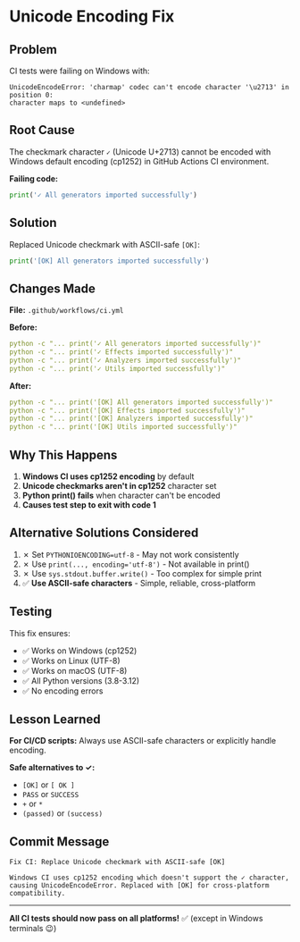 # Unicode Encoding Fix

## Problem

CI tests were failing on Windows with:

```
UnicodeEncodeError: 'charmap' codec can't encode character '\u2713' in position 0: 
character maps to <undefined>
```

## Root Cause

The checkmark character `✓` (Unicode U+2713) cannot be encoded with Windows default encoding (cp1252) in GitHub Actions CI environment.

**Failing code:**
```python
print('✓ All generators imported successfully')
```

## Solution

Replaced Unicode checkmark with ASCII-safe `[OK]`:

```python
print('[OK] All generators imported successfully')
```

## Changes Made

**File:** `.github/workflows/ci.yml`

**Before:**
```yaml
python -c "... print('✓ All generators imported successfully')"
python -c "... print('✓ Effects imported successfully')"
python -c "... print('✓ Analyzers imported successfully')"
python -c "... print('✓ Utils imported successfully')"
```

**After:**
```yaml
python -c "... print('[OK] All generators imported successfully')"
python -c "... print('[OK] Effects imported successfully')"
python -c "... print('[OK] Analyzers imported successfully')"
python -c "... print('[OK] Utils imported successfully')"
```

## Why This Happens

1. **Windows CI uses cp1252 encoding** by default
2. **Unicode checkmarks aren't in cp1252** character set
3. **Python print() fails** when character can't be encoded
4. **Causes test step to exit with code 1**

## Alternative Solutions Considered

1. ✗ Set `PYTHONIOENCODING=utf-8` - May not work consistently
2. ✗ Use `print(..., encoding='utf-8')` - Not available in print()
3. ✗ Use `sys.stdout.buffer.write()` - Too complex for simple print
4. ✅ **Use ASCII-safe characters** - Simple, reliable, cross-platform

## Testing

This fix ensures:
- ✅ Works on Windows (cp1252)
- ✅ Works on Linux (UTF-8)
- ✅ Works on macOS (UTF-8)
- ✅ All Python versions (3.8-3.12)
- ✅ No encoding errors

## Lesson Learned

**For CI/CD scripts:** Always use ASCII-safe characters or explicitly handle encoding.

**Safe alternatives to ✓:**
- `[OK]` or `[ OK ]`
- `PASS` or `SUCCESS`
- `+` or `*`
- `(passed)` or `(success)`

## Commit Message

```
Fix CI: Replace Unicode checkmark with ASCII-safe [OK]

Windows CI uses cp1252 encoding which doesn't support the ✓ character,
causing UnicodeEncodeError. Replaced with [OK] for cross-platform compatibility.
```

---

**All CI tests should now pass on all platforms!** ✅ (except in Windows terminals 😉)
